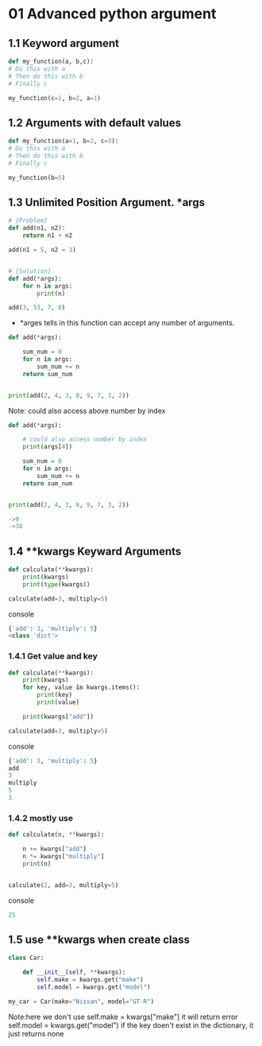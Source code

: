 # 01 Advanced python argument


## 1.1 Keyword argument 
```python
def my_function(a, b,c):
# Do this with a
# Then do this with b
# Finally c

my_function(c=1, b=2, a=1)
```

## 1.2 Arguments with default values

```python
def my_function(a=1, b=2, c=3):
# Do this with a
# Then do this with b
# Finally c

my_function(b=5)
```
## 1.3  Unlimited Position Argument. *args
```python
# [Problem]
def add(n1, n2):
    return n1 + n2

add(n1 = 5, n2 = 3)


# [Solution]
def add(*args):
    for n in args:
        print(n)

add(3, 53, 7, 8)
```
* *arges tells in this function can accept any number of arguments.
```python
def add(*args):

    sum_num = 0
    for n in args:
        sum_num += n
    return sum_num


print(add(2, 4, 3, 8, 9, 7, 3, 2))

```
Note: could also access above number by index
```python
def add(*args):

    # could also access number by index
    print(args[4])

    sum_num = 0
    for n in args:
        sum_num += n
    return sum_num


print(add(2, 4, 3, 8, 9, 7, 3, 2))

->9
->38
```

## 1.4  **kwargs Keyward Arguments
```python
def calculate(**kwargs):
    print(kwargs)
    print(type(kwargs))

calculate(add=3, multiply=5)

```
console
```python
{'add': 3, 'multiply': 5}
<class 'dict'>
```
### 1.4.1 Get value and key
```python
def calculate(**kwargs):
    print(kwargs)
    for key, value in kwargs.items():
        print(key)
        print(value)

    print(kwargs["add"])

calculate(add=3, multiply=5)
```
console
```python
{'add': 3, 'multiply': 5}
add
3
multiply
5
3
```
### 1.4.2 mostly use
```python
def calculate(n, **kwargs):

    n += kwargs["add"]
    n *= kwargs["multiply"]
    print(n)


calculate(2, add=3, multiply=5)
```
console
```python
25
```

## 1.5 use **kwargs when create class
```python
class Car:

    def __init__(self, **kwargs):
        self.make = kwargs.get("make")
        self.model = kwargs.get("model")

my_car = Car(make="Nissan", model="GT-R")
```
Note:here we don't use self.make = kwargs["make"]
it will return error
self.model = kwargs.get("model")
 if the key doen't exist in the dictionary, it just returns none